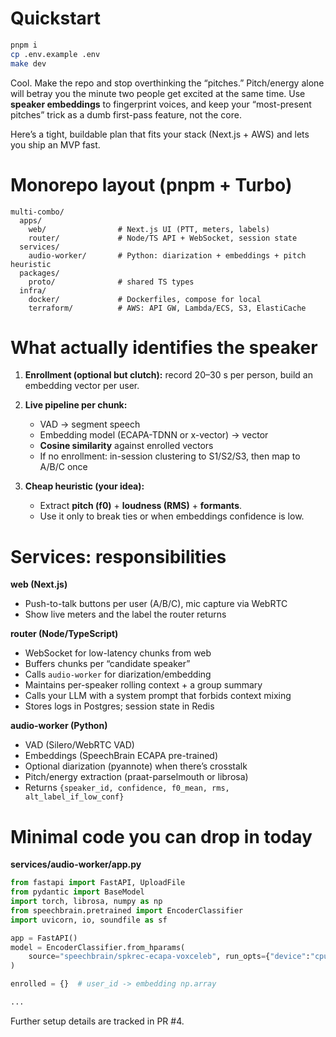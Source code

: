 # Quickstart

```bash
pnpm i
cp .env.example .env
make dev
```

Cool. Make the repo and stop overthinking the “pitches.” Pitch/energy alone will betray you the minute two people get excited at the same time. Use **speaker embeddings** to fingerprint voices, and keep your “most-present pitches” trick as a dumb first-pass feature, not the core.

Here’s a tight, buildable plan that fits your stack (Next.js + AWS) and lets you ship an MVP fast.

# Monorepo layout (pnpm + Turbo)

```
multi-combo/
  apps/
    web/                # Next.js UI (PTT, meters, labels)
    router/             # Node/TS API + WebSocket, session state
  services/
    audio-worker/       # Python: diarization + embeddings + pitch heuristic
  packages/
    proto/              # shared TS types
  infra/
    docker/             # Dockerfiles, compose for local
    terraform/          # AWS: API GW, Lambda/ECS, S3, ElastiCache
```

# What actually identifies the speaker

1. **Enrollment (optional but clutch):** record 20–30 s per person, build an embedding vector per user.
2. **Live pipeline per chunk:**

   * VAD → segment speech
   * Embedding model (ECAPA-TDNN or x-vector) → vector
   * **Cosine similarity** against enrolled vectors
   * If no enrollment: in-session clustering to S1/S2/S3, then map to A/B/C once
3. **Cheap heuristic (your idea):**

   * Extract **pitch (f0)** + **loudness (RMS)** + **formants**.
   * Use it only to break ties or when embeddings confidence is low.

# Services: responsibilities

**web (Next.js)**

* Push-to-talk buttons per user (A/B/C), mic capture via WebRTC
* Show live meters and the label the router returns

**router (Node/TypeScript)**

* WebSocket for low-latency chunks from web
* Buffers chunks per “candidate speaker”
* Calls `audio-worker` for diarization/embedding
* Maintains per-speaker rolling context + a group summary
* Calls your LLM with a system prompt that forbids context mixing
* Stores logs in Postgres; session state in Redis

**audio-worker (Python)**

* VAD (Silero/WebRTC VAD)
* Embeddings (SpeechBrain ECAPA pre-trained)
* Optional diarization (pyannote) when there’s crosstalk
* Pitch/energy extraction (praat-parselmouth or librosa)
* Returns `{speaker_id, confidence, f0_mean, rms, alt_label_if_low_conf}`

# Minimal code you can drop in today

**services/audio-worker/app.py**

```python
from fastapi import FastAPI, UploadFile
from pydantic import BaseModel
import torch, librosa, numpy as np
from speechbrain.pretrained import EncoderClassifier
import uvicorn, io, soundfile as sf

app = FastAPI()
model = EncoderClassifier.from_hparams(
    source="speechbrain/spkrec-ecapa-voxceleb", run_opts={"device":"cpu"}
)

enrolled = {}  # user_id -> embedding np.array

...
```

Further setup details are tracked in PR #4.
